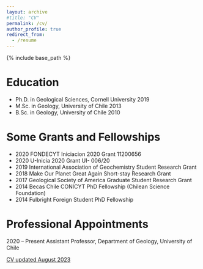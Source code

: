 ```yaml
---
layout: archive
#title: "CV"
permalink: /cv/
author_profile: true
redirect_from:
  - /resume
---
```


{% include base_path %}

Education
======
* Ph.D. in Geological Sciences, Cornell University 2019
* M.Sc. in Geology, University of Chile 2013
* B.Sc. in Geology, University of Chile 2010

Some Grants and Fellowships
======

* 2020 FONDECYT Iniciacion 2020 Grant 11200656
* 2020 U-Inicia 2020 Grant UI- 006/20
* 2019 International Association of Geochemistry Student Research Grant
* 2018 Make Our Planet Great Again Short-stay Research Grant
* 2017 Geological Society of America Graduate Student Research Grant
* 2014 Becas Chile CONICYT PhD Fellowship (Chilean Science Foundation)
* 2014 Fulbright Foreign Student PhD Fellowship

Professional Appointments
======

2020 – Present Assistant Professor, Department of Geology, University of Chile

[CV updated August 2023](https://aliperezfodich.github.io/files/CV_Aug2023.pdf)



